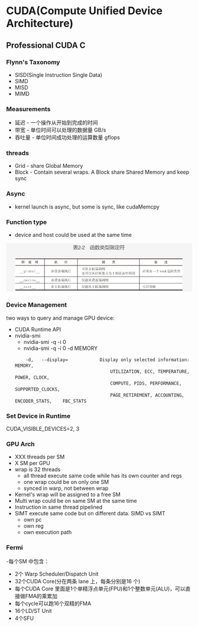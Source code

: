 # CUDA(Compute Unified Device Architecture)

## Professional CUDA C
### Flynn's Taxonomy
- SISD(Single Instruction Single Data)
- SIMD
- MISD
- MIMD

### Measurements
- 延迟 - 一个操作从开始到完成的时间
- 带宽 - 单位时间可以处理的数据量 GB/s
- 吞吐量 - 单位时间成功处理的运算数量 gflops

### threads
- Grid - share Global Memory
- Block - Contain several wraps. A Block share Shared Memory and keep sync

### Async
- kernel launch is async, but some is sync, like cudaMemcpy

### Function type
- device and host could be used at the same time

![](./images/global_device_host.png)


### Device Management
two ways to query and manage GPU device:
- CUDA Runtime API
- nvidia-smi
   - nvidia-smi -q -i 0
   - nvidia-smi -q -i 0 -d MEMORY
   ```text
       -d,   --display=            Display only selected information: MEMORY,
                                       UTILIZATION, ECC, TEMPERATURE, POWER, CLOCK,
                                       COMPUTE, PIDS, PERFORMANCE, SUPPORTED_CLOCKS,
                                       PAGE_RETIREMENT, ACCOUNTING, ENCODER_STATS,    FBC_STATS
   ```

### Set Device in Runtime
CUDA_VISIBLE_DEVICES=2,  3

### GPU Arch
- XXX threads per SM
- X SM per GPU
- wrap is 32 threads
   - all thread execute same code while has its own counter and regs
   - one wrap could be on only one SM
   - synced in warp, not between wrap
- Kernel's wrap will be assigned to a free SM
- Multi wrap could be on same SM at the same time
- Instruction in same thread pipelined
- SIMT execute same code but on different data. SIMD vs SIMT
   - own pc
   - own reg
   - own execution path

### Fermi
-每个SM 中包含：
   - 2个 Warp Scheduler/Dispatch Unit
   - 32个CUDA Core(分在两条 lane 上，每条分别是16 个)
   - 每个CUDA Core 里面是1个单精浮点单元(FPU)和1个整数单元(ALU)，可以直接做FMA的乘累加
   - 每个cycle可以跑16个双精的FMA
   - 16个LD/ST Unit
   - 4个SFU










